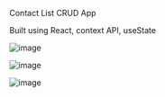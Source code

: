 Contact List CRUD App

Built using React, context API, useState

![image](https://github.com/user-attachments/assets/ddc25708-80dd-445d-936d-7f5e682d7167)

![image](https://github.com/user-attachments/assets/fe1eda4b-710b-43ca-9479-7785af49843e)

![image](https://github.com/user-attachments/assets/d6e59dcb-b794-4e99-a0c2-ae39cd3627e0)

